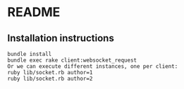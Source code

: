 # README

## Installation instructions

```
bundle install
bundle exec rake client:websocket_request
Or we can execute different instances, one per client:
ruby lib/socket.rb author=1
ruby lib/socket.rb author=2
```